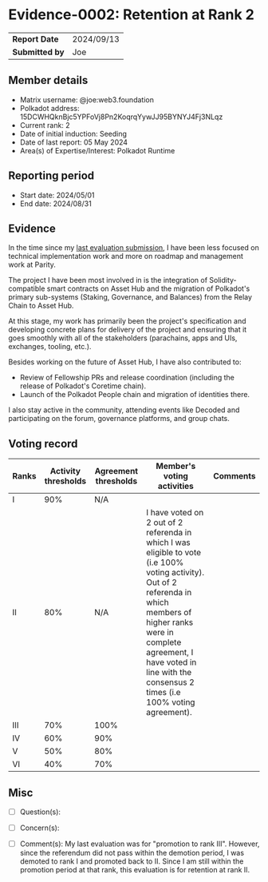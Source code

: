 # Evidence-0002: Retention at Rank 2

|                  |            |
| ---------------- | ---------- |
| **Report Date**  | 2024/09/13 |
| **Submitted by** |Joe         |

## Member details

- Matrix username: @joe:web3.foundation
- Polkadot address: 15DCWHQknBjc5YPFoVj8Pn2KoqrqYywJJ95BYNYJ4Fj3NLqz
- Current rank: 2
- Date of initial induction: Seeding
- Date of last report: 05 May 2024
- Area(s) of Expertise/Interest: Polkadot Runtime

## Reporting period

- Start date: 2024/05/01
- End date: 2024/08/31

## Evidence

In the time since my [last evaluation
submission](https://github.com/polkadot-fellows/Evaluations/pull/8/files), I have been less focused
on technical implementation work and more on roadmap and management work at Parity.

The project I have been most involved in is the integration of Solidity-compatible smart contracts
on Asset Hub and the migration of Polkadot's primary sub-systems (Staking, Governance, and Balances)
from the Relay Chain to Asset Hub.

At this stage, my work has primarily been the project's specification and developing concrete plans
for delivery of the project and ensuring that it goes smoothly with all of the stakeholders
(parachains, apps and UIs, exchanges, tooling, etc.).

Besides working on the future of Asset Hub, I have also contributed to:

- Review of Fellowship PRs and release coordination (including the release of Polkadot's Coretime
  chain).
- Launch of the Polkadot People chain and migration of identities there.

I also stay active in the community, attending events like Decoded and participating on the forum,
governance platforms, and group chats.

## Voting record

|  Ranks | Activity thresholds | Agreement thresholds | Member's voting activities | Comments |
|---|---|---|---|---|
|I  |90%   |N/A   |   |  |
|II |80%   |N/A   | I have voted on 2 out of 2 referenda in which I was eligible to vote (i.e 100% voting activity). Out of 2 referenda in which members of higher ranks were in complete agreement, I have voted in line with the consensus 2 times (i.e 100% voting agreement). |  |
|III|70%   |100%  |   |  |
|IV |60%   |90%   |   |  |
|V  |50%   |80%   |   |  |
|VI |40%   |70%   |   |  |

## Misc

- [ ] Question(s): 

- [ ] Concern(s): 

- [ ] Comment(s): My last evaluation was for "promotion to rank III". However, since the referendum
  did not pass within the demotion period, I was demoted to rank I and promoted back to II. Since I
  am still within the promotion period at that rank, this evaluation is for retention at rank II.

